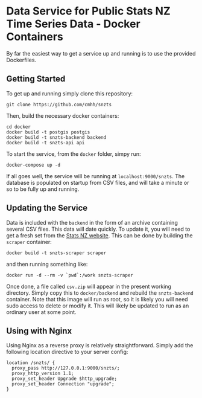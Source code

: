 # Data Service for Public Stats NZ Time Series Data - Docker Containers

By far the easiest way to get a service up and running is to use the provided Dockerfiles.  

## Getting Started

To get up and running simply clone this repository:

```
git clone https://github.com/cmhh/snzts
```

Then, build the necessary docker containers:

```
cd docker
docker build -t postgis postgis
docker build -t snzts-backend backend
docker build -t snzts-api api
```

To start the service, from the `docker` folder, simpy run:

```
docker-compose up -d
```

If all goes well, the service will be running at `localhost:9000/snzts`.  The database is populated on startup from CSV files, and will take a minute or so to be fully up and running.

## Updating the Service

Data is included with the `backend` in the form of an archive containing several CSV files.  This data will date quickly.  To update it, you will need to get a fresh set from the [Stats NZ website](https://www.stats.govt.nz/large-datasets/csv-files-for-download/).  This can be done by building the `scraper` container:

```
docker build -t snzts-scraper scraper
```

and then running something like:

```
docker run -d --rm -v `pwd`:/work snzts-scraper
```

Once done, a file called `csv.zip` will appear in the present working directory.  Simply copy this to `docker/backend` and rebuild the `snzts-backend` container.  Note that this image will run as root, so it is likely you will need sudo access to delete or modify it.  This will likely be updated to run as an ordinary user at some point.

## Using with Nginx

Using Nginx as a reverse proxy is relatively straightforward.  Simply add the following location directive to your server config:

```
location /snzts/ {
  proxy_pass http://127.0.0.1:9000/snzts/;
  proxy_http_version 1.1;
  proxy_set_header Upgrade $http_upgrade;
  proxy_set_header Connection "upgrade";
}
```
